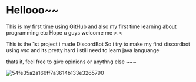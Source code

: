# Hellooo~~

This is my first time using GitHub and also my first time learning about programming etc
Hope u guys welcome me >.<


This is the 1st project i made 
DiscordBot
So i try to make my first discordbot using vsc
and its pretty hard
i still need to learn java languange

thats it, feel free to give opinions or anythng else ~~~

![54fe35a2a166ff7a3614b133e3265790](https://user-images.githubusercontent.com/77366069/104528318-82a66680-5639-11eb-9e9e-2feb4f8f1b33.png)
